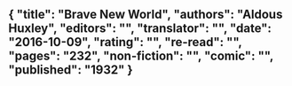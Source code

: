 {
 "title": "Brave New World",
 "authors": "Aldous Huxley",
 "editors": "",
 "translator": "",
 "date": "2016-10-09",
 "rating": "",
 "re-read": "",
 "pages": "232",
 "non-fiction": "",
 "comic": "",
 "published": "1932"
}
---

